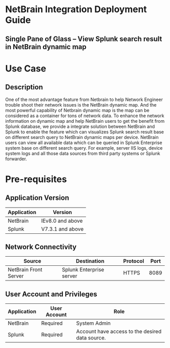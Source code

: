 
NetBrain Integration Deployment Guide
=====================================

Single Pane of Glass – View Splunk search result in NetBrain dynamic map
------------------------------------------------------------

Use Case
========

Description
-----------
One of the most advantage feature from Netbrain to help Network Engineer trouble shoot their network issues is the NetBrain dynamic map. And the most powerful capability of Netbrain dynamic map is the map can be considered as a container for tons of network data. To enhance the network information on dynamic map and help NetBrain users to get the benefit from Splunk database, we provide a integrate solution between NetBrain and Splunk to enable the feature which can visualizes Splunk search result base on different search query to NetBrain dynamic maps per device. NetBrain users can view all available data which can be queried in Splunk Enterprise system base on different search query. For example, server IIS logs, device system logs and all those data sources from third party systems or Splunk forwarder.



Pre-requisites
==============

Application Version
-------------------

| Application | Version          |
|-------------|------------------|
| NetBrain    | IEv8.0 and above |
| Splunk  | V7.3.1 and above |

Network Connectivity
--------------------

| Source                | Destination         | Protocol   |Port|
|-----------------------|---------------------|------------|----|
| NetBrain Front Server | Splunk Enterprise server | HTTPS |8089|

User Account and Privileges
---------------------------

| Application | User Account | Role                                                       |
|-------------|--------------|------------------------------------------------------------|
| NetBrain    | Required     | System Admin                                               |
| Splunk  | Required     | Account have access to the desired data source.  |



```python

```
